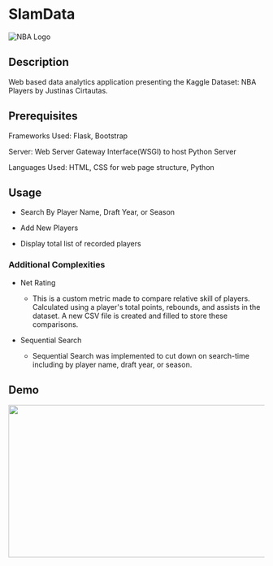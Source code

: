 # SlamData

![NBA Logo](/img/NBA_Logo.png)

## Description

Web based data analytics application presenting the Kaggle Dataset: NBA Players by Justinas Cirtautas. 

## Prerequisites

Frameworks Used: Flask, Bootstrap

Server: Web Server Gateway Interface(WSGI) to host Python Server

Languages Used: HTML, CSS for web page structure, Python

## Usage

- Search By Player Name, Draft Year, or Season

- Add New Players

- Display total list of recorded players

### Additional Complexities

- Net Rating

    - This is a custom metric made to compare relative skill of players. Calculated using a player's total points, rebounds, and assists in the dataset. A new CSV file is created and filled to store these comparisons.

- Sequential Search

    - Sequential Search was implemented to cut down on search-time including by player name, draft year, or season.

## Demo

<img src="https://github.com/jtrieu48/SlamData/assets/77050179/1c78c021-9e1d-4ee9-b334-656d8c0bb207" width="600" height="300">
